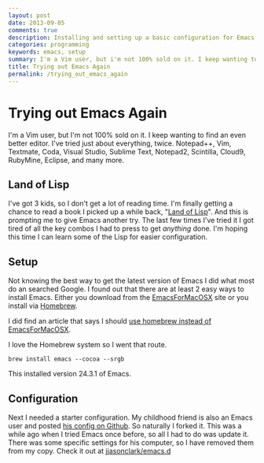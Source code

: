 ```yaml
---
layout: post
date: 2013-09-05
comments: true
description: Installing and setting up a basic configuration for Emacs.
categories: programming
keywords: emacs, setup
summary: I'm a Vim user, but i'm not 100% sold on it. I keep wanting to find an even better editor. I've tried just about everything but nothing sticks. I'm starting a new book on Lisp programming so it is time to try Emacs again. May this time it will stick.
title: Trying out Emacs Again
permalink: /trying_out_emacs_again
---
```


# Trying out Emacs Again

I'm a Vim user, but I'm not 100% sold on it. I keep wanting to find an even better editor. I've tried just about everything, twice. Notepad++, Vim, Textmate, Coda, Visual Studio, Sublime Text, Notepad2, Scintilla, Cloud9, RubyMine, Eclipse, and many more.

## Land of Lisp

I've got 3 kids, so I don't get a lot of reading time. I'm finally getting a chance to read a book I picked up a while back, "[Land of Lisp](http://landoflisp.com/)". And this is prompting me to give Emacs another try. The last few times I've tried it I got tired of all the key combos I had to press to get _anything_ done. I'm hoping this time I can learn some of the Lisp for easier configuration.

## Setup

Not knowing the best way to get the latest version of Emacs I did what most do an searched Google. I found out that there are at least 2 easy ways to install Emacs. Either you download from the [EmacsForMacOSX](http://emacsformacosx.com/) site or you install via [Homebrew](http://brew.sh).

I did find an article that says I should [use homebrew instead of EmacsForMacOSX](http://struct.tumblr.com/post/46754394733/emacs-24-use-homebrew-instead-of-emacsformacosx).

I love the Homebrew system so I went that route.

    brew install emacs --cocoa --srgb

This installed version 24.3.1 of Emacs.

## Configuration

Next I needed a starter configuration. My childhood friend is also an Emacs user and posted [his config on Github](https://github.com/zev/emacs.d). So naturally I forked it. This was a while ago when I tried Emacs once before, so all I had to do was update it. There was some specific settings for his computer, so I have removed them from my copy.  Check it out at [jjasonclark/emacs.d](https://github.com/jjasonclark/emacs.d)
